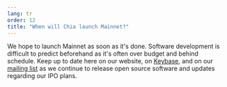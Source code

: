 ```yaml
---
lang: tr
order: 12
title: "When will Chia launch Mainnet?"
---
```


We hope to launch Mainnet as soon as it's done. Software development is difficult to predict beforehand as it's often over budget and behind schedule. Keep up to date here on our website, on [Keybase](https://keybase.io/team/chia_network.public), and on our [mailing list](https://www.chia.net/community/) as we continue to release open source software and updates regarding our IPO plans.
